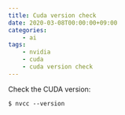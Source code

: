 ```yaml
---
title: Cuda version check
date: 2020-03-08T00:00:00+09:00
categories:
    - ai
tags:
    - nvidia
    - cuda
    - cuda version check
---
```


Check the CUDA version:

    $ nvcc --version
